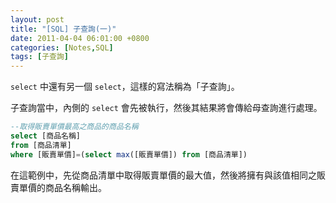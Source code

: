 ```yaml
---
layout: post
title: "[SQL] 子查詢(一)"
date: 2011-04-04 06:01:00 +0800
categories: [Notes,SQL]
tags: [子查詢]
---
```


`select` 中還有另一個 `select`，這樣的寫法稱為「子查詢」。      

子查詢當中，內側的 `select` 會先被執行，然後其結果將會傳給母查詢進行處理。

```sql
--取得販賣單價最高之商品的商品名稱
select [商品名稱]
from [商品清單]
where [販賣單價]=(select max([販賣單價]) from [商品清單])
```

在這範例中，先從商品清單中取得販賣單價的最大值，然後將擁有與該值相同之販賣單價的商品名稱輸出。